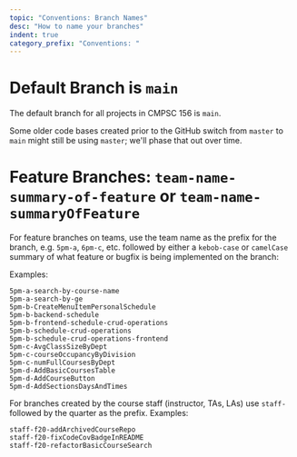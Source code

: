 ```yaml
---
topic: "Conventions: Branch Names"
desc: "How to name your branches"
indent: true
category_prefix: "Conventions: "
---
```


# Default Branch is `main`

The default branch for all projects in CMPSC 156 is `main`.  

Some older code bases created prior to the GitHub switch from `master` to
`main` might still be using `master`; we'll phase that out over time.

# Feature Branches: `team-name-summary-of-feature` or `team-name-summaryOfFeature`

For feature branches on teams, use the team name as the prefix for the branch, e.g. `5pm-a`, `6pm-c`, etc. followed by either a `kebob-case` or `camelCase` summary
of what feature or bugfix is being implemented on the branch:

Examples:

```
5pm-a-search-by-course-name
5pm-a-search-by-ge
5pm-b-CreateMenuItemPersonalSchedule
5pm-b-backend-schedule
5pm-b-frontend-schedule-crud-operations
5pm-b-schedule-crud-operations
5pm-b-schedule-crud-operations-frontend
5pm-c-AvgClassSizeByDept
5pm-c-courseOccupancyByDivision
5pm-c-numFullCoursesByDept
5pm-d-AddBasicCoursesTable
5pm-d-AddCourseButton
5pm-d-AddSectionsDaysAndTimes
```

For branches created by the course staff (instructor, TAs, LAs) use `staff-` followed by the quarter as the prefix.  Examples:

```
staff-f20-addArchivedCourseRepo
staff-f20-fixCodeCovBadgeInREADME
staff-f20-refactorBasicCourseSearch
```
